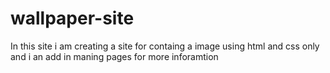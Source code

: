 # wallpaper-site
In this site i am creating a site for containg a image using html and css only and i an add in maning pages for more inforamtion
